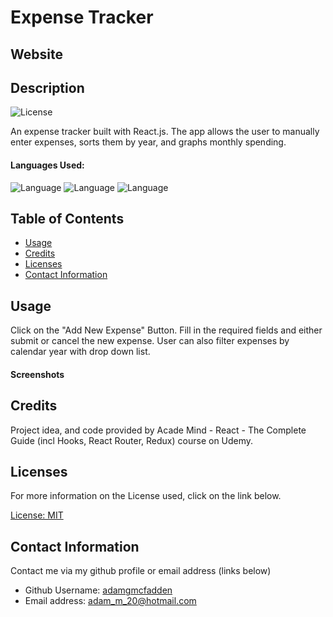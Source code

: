 # Expense Tracker

## Website

## Description

![License](https://img.shields.io/badge/License-MIT-yellow.svg "License Badge")

An expense tracker built with React.js. The app allows the user to manually enter expenses, sorts them by year, and graphs monthly spending.

#### Languages Used:

![Language](https://img.shields.io/badge/HTML-green.svg "Language Badge")
![Language](https://img.shields.io/badge/CSS-blue.svg "Language Badge")
![Language](https://img.shields.io/badge/JavaScript-red.svg "Language Badge")

## Table of Contents

- [Usage](#usage)
- [Credits](#credits)
- [Licenses](#licenses)
- [Contact Information](#contact-information)

## Usage

Click on the "Add New Expense" Button. Fill in the required fields and either submit or cancel the new expense. User can also filter expenses by calendar year with drop down list.

#### Screenshots

## Credits

Project idea, and code provided by Acade Mind - React - The Complete Guide (incl Hooks, React Router, Redux) course on Udemy.

## Licenses

For more information on the License used, click on the link below.

[License: MIT](https://choosealicense.com/licenses/mit/)

## Contact Information

Contact me via my github profile or email address (links below)

- Github Username: [adamgmcfadden](https://github.com/adamgmcfadden)
- Email address: adam_m_20@hotmail.com
